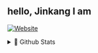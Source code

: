 ## hello, Jinkang I am

[<img alt="Website" src="https://img.shields.io/website?down_message=OFFLINE&label=My%20Portfolio&style=for-the-badge&up_message=ONLINE&url=https%3A%2F%2Fjinkang-0.github.io%2FPortfolio%2F">](https://jinkang-0.github.io/Portfolio/)

<details>

  <summary>📝 Github Stats</summary>

  ![Jinkang's Github Stats](https://github-readme-stats.vercel.app/api?username=jinkang-0&show_icons=true&theme=tokyonight)

</details>

